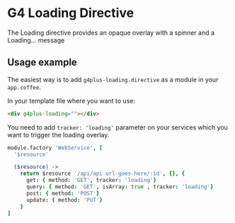 # G4 Loading Directive

The Loading directive provides an opaque overlay with a spinner and a Loading... message

## Usage example

The easiest way is to add `g4plus-loading.directive` as a module in your `app.coffee`.

In your template file where you want to use:

```html
<div g4plus-loading=""></div>
```

You need to add `tracker: 'loading'` parameter on your services which you want to trigger the loading overlay.

```coffeescript
module.factory 'WebService', [
  '$resource'

  ($resource) ->
    return $resource '/api/api-url-goes-here/:id', {}, {
      get: { method: 'GET', tracker: 'loading'}
      query: { method: 'GET', isArray: true , tracker: 'loading'}
      post: { method: 'POST'}
      update: { method: 'PUT'}
    }
]
```